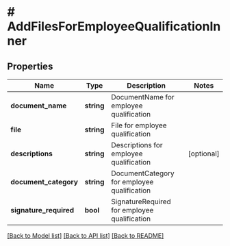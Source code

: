 # # AddFilesForEmployeeQualificationInner

## Properties

Name | Type | Description | Notes
------------ | ------------- | ------------- | -------------
**document_name** | **string** | DocumentName for employee qualification |
**file** | **string** | File for employee qualification |
**descriptions** | **string** | Descriptions for employee qualification | [optional]
**document_category** | **string** | DocumentCategory for employee qualification |
**signature_required** | **bool** | SignatureRequired for employee qualification |

[[Back to Model list]](../../README.md#models) [[Back to API list]](../../README.md#endpoints) [[Back to README]](../../README.md)
